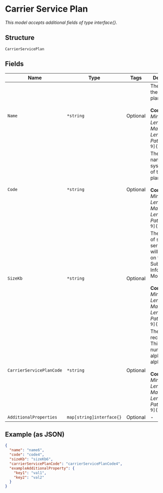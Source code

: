 
# Carrier Service Plan

*This model accepts additional fields of type interface{}.*

## Structure

`CarrierServicePlan`

## Fields

| Name | Type | Tags | Description |
|  --- | --- | --- | --- |
| `Name` | `*string` | Optional | The name of the service plan<br><br>**Constraints**: *Minimum Length*: `3`, *Maximum Length*: `32`, *Pattern*: `^[0-9]{3,32}$` |
| `Code` | `*string` | Optional | The inventory name or system name of the service plan<br><br>**Constraints**: *Minimum Length*: `3`, *Maximum Length*: `32`, *Pattern*: `^[0-9]{3,32}$` |
| `SizeKb` | `*string` | Optional | The ammount of space the service plan will occupy on the Subscriber Information Module (SIM)<br><br>**Constraints**: *Minimum Length*: `3`, *Maximum Length*: `32`, *Pattern*: `^[0-9]{3,32}$` |
| `CarrierServicePlanCode` | `*string` | Optional | The billing record ID. This can be numeric, alpha or alphanumeric.<br><br>**Constraints**: *Minimum Length*: `3`, *Maximum Length*: `32`, *Pattern*: `^[0-9]{3,32}$` |
| `AdditionalProperties` | `map[string]interface{}` | Optional | - |

## Example (as JSON)

```json
{
  "name": "name6",
  "code": "code4",
  "sizeKb": "sizeKb6",
  "carrierServicePlanCode": "carrierServicePlanCode4",
  "exampleAdditionalProperty": {
    "key1": "val1",
    "key2": "val2"
  }
}
```

